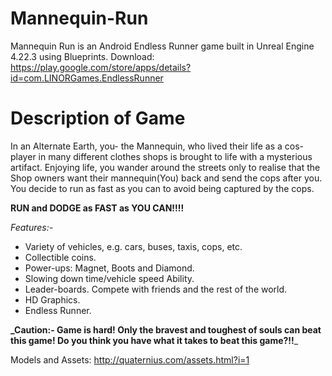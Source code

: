 # Mannequin-Run
Mannequin Run is an Android Endless Runner game built in Unreal Engine 4.22.3 using Blueprints.
Download: https://play.google.com/store/apps/details?id=com.LINORGames.EndlessRunner

# Description of Game
In an Alternate Earth, you- the Mannequin, who lived their life as a cos-player in many different clothes shops is brought to life with a mysterious artifact. Enjoying life, you wander around the streets only to realise that the Shop owners want their mannequin(You) back and send the cops after you. You decide to run as fast as you can to avoid being captured by the cops.

**RUN and DODGE as FAST as YOU CAN!!!!**

_Features:-_
* Variety of vehicles, e.g. cars, buses, taxis, cops, etc.
* Collectible coins.
* Power-ups: Magnet, Boots and Diamond.
* Slowing down time/vehicle speed Ability.
* Leader-boards. Compete with friends and the rest of the world.
* HD Graphics.
* Endless Runner.

**_Caution:- Game is hard! Only the bravest and toughest of souls can beat this game! Do you think you have what it takes to beat this game?!!**_


Models and Assets: http://quaternius.com/assets.html?i=1
